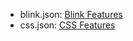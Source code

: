 * blink.json: [Blink Features](https://source.chromium.org/chromium/chromium/src/+/main:third_party/blink/public/mojom/use_counter/metrics/web_feature.mojom)
* css.json: [CSS Features](https://source.chromium.org/chromium/chromium/src/+/main:third_party/blink/public/mojom/use_counter/metrics/css_property_id.mojom)